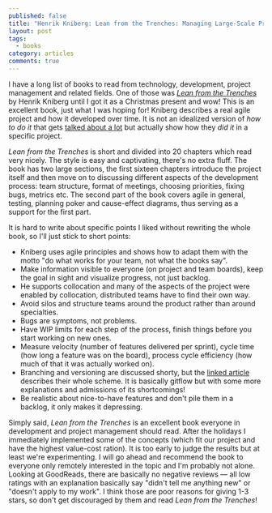 ```yaml
---
published: false
title: "Henrik Kniberg: Lean from the Trenches: Managing Large-Scale Projects with Kanban"
layout: post
tags:
  - books
category: articles
comments: true
---
```


I have a long list of books to read from technology, development, project management and related fields. One of those was [*Lean from the Trenches*](https://www.goodreads.com/book/show/18897964-lean-from-the-trenches) by Henrik Kniberg until I got it as a Christmas present and wow! This is an excellent book, just what I was hoping for! Kniberg describes a real agile project and how it developed over time. It is not an idealized version of *how to do it* that gets [talked about a lot](/articles/kent-beck-extreme-programming/) but actually show how they *did it* in a specific project.

*Lean from the Trenches* is short and divided into 20 chapters which read very nicely. The style is easy and captivating, there's no extra fluff. The book has two large sections, the first sixteen chapters introduce the project itself and then move on to discussing different aspects of the development process: team structure, format of meetings, choosing priorities, fixing bugs, metrics etc. The second part of the book covers agile in general, testing, planning poker and cause-effect diagrams, thus serving as a support for the first part.

It is hard to write about specific points I liked without rewriting the whole book, so I'll just stick to short points:

- Kniberg uses agile principles and shows how to adapt them with the motto "do what works for your team, not what the books say".
- Make information visible to everyone (on project and team boards), keep the goal in sight and visualize progress, not just backlog.
- He supports collocation and many of the aspects of the project were enabled by collocation, distributed teams have to find their own way.
- Avoid silos and structure teams around the product rather than around specialties.
- Bugs are symptoms, not problems.
- Have WIP limits for each step of the process, finish things before you start working on new ones.
- Measure velocity (number of features delivered per sprint), cycle time (how long a feature was on the board), process cycle efficiency (how much of that it was actually worked on).
- Branching and versioning are discussed shorty, but the [linked article](http://www.infoq.com/articles/agile-version-control) describes their whole scheme. It is basically gitflow but with some more explanations and admissions of its shortcomings!
- Be realistic about nice-to-have features and don't pile them in a backlog, it only makes it depressing.

Simply said, *Lean from the Trenches* is an excellent book everyone in development and project management should read. After the holidays I immediately implemented some of the concepts (which fit our project and have the highest value-cost ration). It is too early to judge the results but at least we're experimenting. I will go ahead and recommend the book to everyone only remotely interested in the topic and I'm probably not alone. Looking at GoodReads, there are basically no negative reviews &mdash; all low ratings with an explanation basically say "didn't tell me anything new" or "doesn't apply to my work". I think those are poor reasons for giving 1-3 stars, so don't get discouraged by them and read *Lean from the Trenches*!
